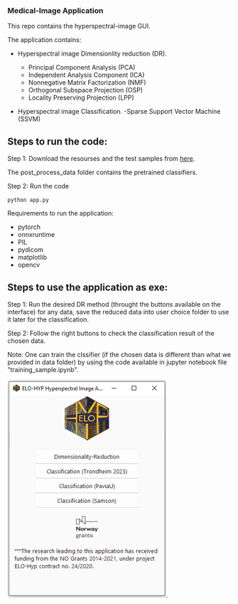 ### Medical-Image Application

This repo contains the hyperspectral-image GUI.

The application contains:
- Hyperspectral image Dimensionlity reduction (DR).
  - Principal Component Analysis (PCA)
  - Independent Analysis Component (ICA)
  - Nonnegative Matrix Factorization (NMF)
  - Orthogonal Subspace Projection (OSP)
  - Locality Preserving Projection (LPP)
  
- Hyperspectral image Classification.
  -Sparse Support Vector Machine (SSVM)

## Steps to run the code:

Step 1: Download the resourses and the test samples from [here](https://ctipub-my.sharepoint.com/:f:/g/personal/nitesh_nitesh_stud_acs_upb_ro/Eqc2-temth9Mk_swRpy2exgBjjQssw6SxX_BKihaYF5fow?e=SjvAQJ).

The post_process_data folder contains the pretrained classifiers.

Step 2: Run the code

    python app.py


Requirements to run the application:

- pytorch
- onnxruntime
- PIL
- pydicom
- matplotlib
- opencv




## Steps to use the application as exe:

Step 1: 
   Run the desired DR method (throught the buttons available on the interface) for any data, save the reduced data into user choice folder to use it later for the classification.
   
Step 2:
   Follow the right buttons to check the classification result of the chosen data.
   
Note: One can train the clssifier (if the chosen data is different than what we provided in data folder) by using the code available in jupyter notebook file "training_sample.ipynb".
    
 
  ![alt text for screen readers](GUI.PNG).





